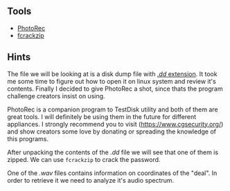 ## Tools 
- [PhotoRec](https://www.cgsecurity.org/wiki/PhotoRec)
- [fcrackzip](https://www.kali.org/tools/fcrackzip/)
## Hints
The file we will be looking at is a disk dump file with [*.dd* extension](https://filext.com/file-extension/DD). 
It took me some time to figure out how to open it on linux system and review it's contents.
Finally I decided to give PhotoRec a shot, since thats the program challenge creators insist on using.

PhotoRec is a companion program to TestDisk utility and both of them are great tools. I will definitely be using them in the future for different appliances.
I strongly recommend you to visit (https://www.cgsecurity.org/) and show creators some love by donating or spreading the knowledge of this programs.

After unpacking the contents of the *.dd* file we will see that one of them is zipped. 
We can use `fcrackzip` to crack the password.

One of the *.wav* files contains information on coordinates of the "deal". In order to retrieve it we need to analyze it's audio spectrum.
